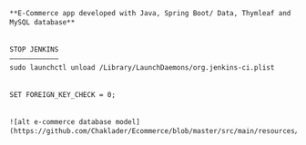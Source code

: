 
	**E-Commerce app developed with Java, Spring Boot/ Data, Thymleaf and MySQL database**  


	STOP JENKINS
	————————————
	sudo launchctl unload /Library/LaunchDaemons/org.jenkins-ci.plist


	SET FOREIGN_KEY_CHECK = 0;


	![alt e-commerce database model](https://github.com/Chaklader/Ecommerce/blob/master/src/main/resources/database/db1.png)
